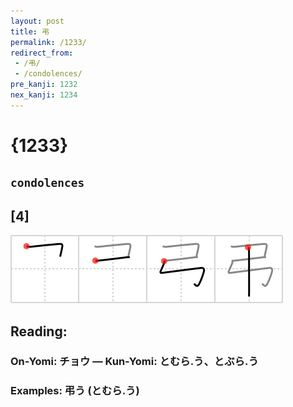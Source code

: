 ```yaml
---
layout: post
title: 弔
permalink: /1233/
redirect_from:
 - /弔/
 - /condolences/
pre_kanji: 1232
nex_kanji: 1234
---
```


# {1233}

## `condolences`

## [4]

<div class="stroke"><img src="../images/E5BC94.png" /></div>

## Reading:

### On-Yomi: チョウ &mdash; Kun-Yomi: とむら.う、とぶら.う

### Examples: 弔う (とむら.う)
